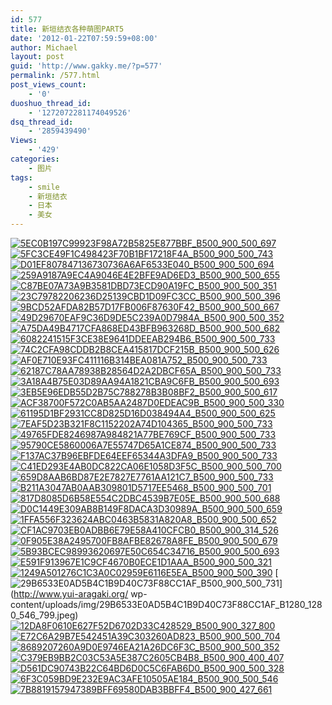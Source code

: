 ```yaml
---
id: 577
title: 新垣结衣各种萌图PART5
date: '2012-01-22T07:59:59+08:00'
author: Michael
layout: post
guid: 'http://www.gakky.me/?p=577'
permalink: /577.html
post_views_count:
    - '0'
duoshuo_thread_id:
    - '1272072281174049526'
dsq_thread_id:
    - '2859439490'
Views:
    - '429'
categories:
    - 图片
tags:
    - smile
    - 新垣结衣
    - 日本
    - 美女
---
```


[![5EC0B197C99923F98A72B5825E877BBF_B500_900_500_697](http://www.yui-aragaki.org/wp-content/uploads/img/5EC0B197C99923F98A72B5825E877BBF_B500_900_500_697.jpeg)](http://www.yui-aragaki.org/wp-content/uploads/img/5EC0B197C99923F98A72B5825E877BBF_B1280_1280_573_799.jpeg) [![5FC3CE49F1C498423F70B1BF17218F4A_B500_900_500_743](http://www.yui-aragaki.org/wp-content/uploads/img/5FC3CE49F1C498423F70B1BF17218F4A_B500_900_500_743.jpeg)](http://www.yui-aragaki.org/wp-content/uploads/img/5FC3CE49F1C498423F70B1BF17218F4A_B1280_1280_538_800.jpeg) [![D01EF807847136730736A6AF6533E040_B500_900_500_694](http://www.yui-aragaki.org/wp-content/uploads/img/D01EF807847136730736A6AF6533E040_B500_900_500_694.jpeg)](http://www.yui-aragaki.org/wp-content/uploads/img/D01EF807847136730736A6AF6533E040_B1280_1280_576_800.jpeg) [![259A9187A9EC4A9046E4E2BFE9AD6ED3_B500_900_500_655](http://www.yui-aragaki.org/wp-content/uploads/img/259A9187A9EC4A9046E4E2BFE9AD6ED3_B500_900_500_655.jpeg)](http://www.yui-aragaki.org/wp-content/uploads/img/259A9187A9EC4A9046E4E2BFE9AD6ED3_B1280_1280_610_800.jpeg) [![C87BE07A73A9B3581DBD73ECD90A19FC_B500_900_500_351](http://www.yui-aragaki.org/wp-content/uploads/img/C87BE07A73A9B3581DBD73ECD90A19FC_B500_900_500_351.jpeg)](http://www.yui-aragaki.org/wp-content/uploads/img/C87BE07A73A9B3581DBD73ECD90A19FC_B1280_1280_800_563.jpeg) [![23C79782206236D25139CBD1D09FC3CC_B500_900_500_396](http://www.yui-aragaki.org/wp-content/uploads/img/23C79782206236D25139CBD1D09FC3CC_B500_900_500_396.jpeg)](http://www.yui-aragaki.org/wp-content/uploads/img/23C79782206236D25139CBD1D09FC3CC_B1280_1280_800_634.jpeg) [![9BCD52AFDA82B57D17FB006F87630F42_B500_900_500_667](http://www.yui-aragaki.org/wp-content/uploads/img/9BCD52AFDA82B57D17FB006F87630F42_B500_900_500_667.jpeg)](http://www.yui-aragaki.org/wp-content/uploads/img/9BCD52AFDA82B57D17FB006F87630F42_B1280_1280_599_800.jpeg) [![49D29670EAF9C36D9DE5C239A0D7984A_B500_900_500_352](http://www.yui-aragaki.org/wp-content/uploads/img/49D29670EAF9C36D9DE5C239A0D7984A_B500_900_500_352.jpeg)](http://www.yui-aragaki.org/wp-content/uploads/img/49D29670EAF9C36D9DE5C239A0D7984A_B1280_1280_799_563.jpeg) [![A75DA49B4717CFA868ED43BFB963268D_B500_900_500_682](http://www.yui-aragaki.org/wp-content/uploads/img/A75DA49B4717CFA868ED43BFB963268D_B500_900_500_682.jpeg)](http://www.yui-aragaki.org/wp-content/uploads/img/A75DA49B4717CFA868ED43BFB963268D_B1280_1280_586_800.jpeg) [![6082241515F3CE38E9641DDEEAB294B6_B500_900_500_733](http://www.yui-aragaki.org/wp-content/uploads/img/6082241515F3CE38E9641DDEEAB294B6_B500_900_500_733.jpeg)](http://www.yui-aragaki.org/wp-content/uploads/img/6082241515F3CE38E9641DDEEAB294B6_B1280_1280_545_800.jpeg) [![74C2CFA98CDDB2B8CEA415817DCF215B_B500_900_500_626](http://www.yui-aragaki.org/wp-content/uploads/img/74C2CFA98CDDB2B8CEA415817DCF215B_B500_900_500_626.jpeg)](http://www.yui-aragaki.org/wp-content/uploads/img/74C2CFA98CDDB2B8CEA415817DCF215B_B1280_1280_638_799.jpeg) [![AF0E710E93FC411116B314BEA081A752_B500_900_500_733](http://www.yui-aragaki.org/wp-content/uploads/img/AF0E710E93FC411116B314BEA081A752_B500_900_500_733.jpeg)](http://www.yui-aragaki.org/wp-content/uploads/img/AF0E710E93FC411116B314BEA081A752_B1280_1280_545_800.jpeg) [![62187C78AA78938B28564D2A2DBCF65A_B500_900_500_733](http://www.yui-aragaki.org/wp-content/uploads/img/62187C78AA78938B28564D2A2DBCF65A_B500_900_500_733.jpeg)](http://www.yui-aragaki.org/wp-content/uploads/img/62187C78AA78938B28564D2A2DBCF65A_B1280_1280_545_800.jpeg) [![3A18A4B75E03D89AA94A1821CBA9C6FB_B500_900_500_693](http://www.yui-aragaki.org/wp-content/uploads/img/3A18A4B75E03D89AA94A1821CBA9C6FB_B500_900_500_693.jpeg)](http://www.yui-aragaki.org/wp-content/uploads/img/3A18A4B75E03D89AA94A1821CBA9C6FB_B1280_1280_577_800.jpeg) [![3EB5E96EDB55D2B75C788278B3B08BF2_B500_900_500_617](http://www.yui-aragaki.org/wp-content/uploads/img/3EB5E96EDB55D2B75C788278B3B08BF2_B500_900_500_617.jpeg)](http://www.yui-aragaki.org/wp-content/uploads/img/3EB5E96EDB55D2B75C788278B3B08BF2_B1280_1280_648_800.jpeg) [![ACF38700F572C0AB5AA2487D0EDEAC9B_B500_900_500_330](http://www.yui-aragaki.org/wp-content/uploads/img/ACF38700F572C0AB5AA2487D0EDEAC9B_B500_900_500_330.jpeg)](http://www.yui-aragaki.org/wp-content/uploads/img/ACF38700F572C0AB5AA2487D0EDEAC9B_B1280_1280_800_528.jpeg) [![61195D1BF2931CC8D825D16D038494A4_B500_900_500_625](http://www.yui-aragaki.org/wp-content/uploads/img/61195D1BF2931CC8D825D16D038494A4_B500_900_500_625.jpeg)](http://www.yui-aragaki.org/wp-content/uploads/img/61195D1BF2931CC8D825D16D038494A4_B1280_1280_640_800.jpeg) [![7EAF5D23B321F8C1152202A74D104365_B500_900_500_733](http://www.yui-aragaki.org/wp-content/uploads/img/7EAF5D23B321F8C1152202A74D104365_B500_900_500_733.jpeg)](http://www.yui-aragaki.org/wp-content/uploads/img/7EAF5D23B321F8C1152202A74D104365_B1280_1280_545_800.jpeg) [![49765FDE8246987A984821A77BE769CF_B500_900_500_733](http://www.yui-aragaki.org/wp-content/uploads/img/49765FDE8246987A984821A77BE769CF_B500_900_500_733.jpeg)](http://www.yui-aragaki.org/wp-content/uploads/img/49765FDE8246987A984821A77BE769CF_B1280_1280_545_800.jpeg) [![95790CE5860006A7E55747D65A1CE874_B500_900_500_733](http://www.yui-aragaki.org/wp-content/uploads/img/95790CE5860006A7E55747D65A1CE874_B500_900_500_733.jpeg)](http://www.yui-aragaki.org/wp-content/uploads/img/95790CE5860006A7E55747D65A1CE874_B1280_1280_545_800.jpeg) [![F137AC37B96EBFDE64EEF65344A3DFA9_B500_900_500_733](http://www.yui-aragaki.org/wp-content/uploads/img/F137AC37B96EBFDE64EEF65344A3DFA9_B500_900_500_733.jpeg)](http://www.yui-aragaki.org/wp-content/uploads/img/F137AC37B96EBFDE64EEF65344A3DFA9_B1280_1280_545_800.jpeg) [![C41ED293E4AB0DC822CA06E1058D3F5C_B500_900_500_700](http://www.yui-aragaki.org/wp-content/uploads/img/C41ED293E4AB0DC822CA06E1058D3F5C_B500_900_500_700.jpeg)](http://www.yui-aragaki.org/wp-content/uploads/img/C41ED293E4AB0DC822CA06E1058D3F5C_B1280_1280_571_800.jpeg) [![659D8AAB6BD87E2E7827E7761AA121C7_B500_900_500_733](http://www.yui-aragaki.org/wp-content/uploads/img/659D8AAB6BD87E2E7827E7761AA121C7_B500_900_500_733.jpeg)](http://www.yui-aragaki.org/wp-content/uploads/img/659D8AAB6BD87E2E7827E7761AA121C7_B1280_1280_545_800.jpeg) [![B211A3047AB0AAB309801D5717EE5468_B500_900_500_701](http://www.yui-aragaki.org/wp-content/uploads/img/B211A3047AB0AAB309801D5717EE5468_B500_900_500_701.jpeg)](http://www.yui-aragaki.org/wp-content/uploads/img/B211A3047AB0AAB309801D5717EE5468_B1280_1280_570_800.jpeg) [![817D8085D6B58E554C2DBC4539B7E05E_B500_900_500_688](http://www.yui-aragaki.org/wp-content/uploads/img/817D8085D6B58E554C2DBC4539B7E05E_B500_900_500_688.jpeg)](http://www.yui-aragaki.org/wp-content/uploads/img/817D8085D6B58E554C2DBC4539B7E05E_B1280_1280_581_800.jpeg) [![D0C1449E309AB8B149F8DACA3D30989A_B500_900_500_659](http://www.yui-aragaki.org/wp-content/uploads/img/D0C1449E309AB8B149F8DACA3D30989A_B500_900_500_659.jpeg)](http://www.yui-aragaki.org/wp-content/uploads/img/D0C1449E309AB8B149F8DACA3D30989A_B1280_1280_606_799.jpeg) [![1FFA556F323624ABC0463B5831A820A8_B500_900_500_652](http://www.yui-aragaki.org/wp-content/uploads/img/1FFA556F323624ABC0463B5831A820A8_B500_900_500_652.jpeg)](http://www.yui-aragaki.org/wp-content/uploads/img/1FFA556F323624ABC0463B5831A820A8_B1280_1280_613_800.jpeg) [![CF1AC9703EB0ADBB6E79E58A410CFCB0_B500_900_314_526](http://www.yui-aragaki.org/wp-content/uploads/img/CF1AC9703EB0ADBB6E79E58A410CFCB0_B500_900_314_526.jpeg)](http://www.yui-aragaki.org/wp-content/uploads/img/CF1AC9703EB0ADBB6E79E58A410CFCB0_B1280_1280_314_526.jpeg) [![0F905E38A2495700FB8AFBE82678A8FE_B500_900_500_679](http://www.yui-aragaki.org/wp-content/uploads/img/0F905E38A2495700FB8AFBE82678A8FE_B500_900_500_679.jpeg)](http://www.yui-aragaki.org/wp-content/uploads/img/0F905E38A2495700FB8AFBE82678A8FE_B1280_1280_588_799.jpeg) [![5B93BCEC98993620697E50C654C34716_B500_900_500_693](http://www.yui-aragaki.org/wp-content/uploads/img/5B93BCEC98993620697E50C654C34716_B500_900_500_693.jpeg)](http://www.yui-aragaki.org/wp-content/uploads/img/5B93BCEC98993620697E50C654C34716_B1280_1280_576_799.jpeg) [![E591F913967E1C9CF4670B0ECE1D1AAA_B500_900_500_321](http://www.yui-aragaki.org/wp-content/uploads/img/E591F913967E1C9CF4670B0ECE1D1AAA_B500_900_500_321.jpeg)](http://www.yui-aragaki.org/wp-content/uploads/img/E591F913967E1C9CF4670B0ECE1D1AAA_B1280_1280_800_515.jpeg) [![1249A501276C1C3A0C02959E6116E5EA_B500_900_500_390](http://www.yui-aragaki.org/wp-content/uploads/img/1249A501276C1C3A0C02959E6116E5EA_B500_900_500_390.jpeg)](http://www.yui-aragaki.org/wp-content/uploads/img/1249A501276C1C3A0C02959E6116E5EA_B1280_1280_750_586.jpeg) [![29B6533E0AD5B4C1B9D40C73F88CC1AF_B500_900_500_731](http://www.yui-aragaki.org/wp-content/uploads/img/29B6533E0AD5B4C1B9D40C73F88CC1AF_B500_900_500_731.jpeg)](http://www.yui-aragaki.org/
wp-content/uploads/img/29B6533E0AD5B4C1B9D40C73F88CC1AF_B1280_1280_546_799.jpeg) [![12DA8F0610E627F52D6702D33C428529_B500_900_327_800](http://www.yui-aragaki.org/wp-content/uploads/img/12DA8F0610E627F52D6702D33C428529_B500_900_327_800.jpeg)](http://www.yui-aragaki.org/wp-content/uploads/img/12DA8F0610E627F52D6702D33C428529_B1280_1280_327_800.jpeg) [![E72C6A29B7E542451A39C303260AD823_B500_900_500_704](http://www.yui-aragaki.org/wp-content/uploads/img/E72C6A29B7E542451A39C303260AD823_B500_900_500_704.jpeg)](http://www.yui-aragaki.org/wp-content/uploads/img/E72C6A29B7E542451A39C303260AD823_B1280_1280_567_799.jpeg) [![8689207260A9D0E9746EA21A26DC6F3C_B500_900_500_352](http://www.yui-aragaki.org/wp-content/uploads/img/8689207260A9D0E9746EA21A26DC6F3C_B500_900_500_352.jpeg)](http://www.yui-aragaki.org/wp-content/uploads/img/8689207260A9D0E9746EA21A26DC6F3C_B1280_1280_799_563.jpeg) [![C379EB9BB2C03C53A5E387C2605CB4B8_B500_900_400_407](http://www.yui-aragaki.org/wp-content/uploads/img/C379EB9BB2C03C53A5E387C2605CB4B8_B500_900_400_407.jpeg)](http://www.yui-aragaki.org/wp-content/uploads/img/C379EB9BB2C03C53A5E387C2605CB4B8_B1280_1280_400_407.jpeg) [![D561DC90743B22C64BD6D0C5C6FAB6D0_B500_900_500_328](http://www.yui-aragaki.org/wp-content/uploads/img/D561DC90743B22C64BD6D0C5C6FAB6D0_B500_900_500_328.jpeg)](http://www.yui-aragaki.org/wp-content/uploads/img/D561DC90743B22C64BD6D0C5C6FAB6D0_B1280_1280_800_525.jpeg) [![6F3C059BD9E232E9AC3AFE10505AE184_B500_900_500_546](http://www.yui-aragaki.org/wp-content/uploads/img/6F3C059BD9E232E9AC3AFE10505AE184_B500_900_500_546.jpeg)](http://www.yui-aragaki.org/wp-content/uploads/img/6F3C059BD9E232E9AC3AFE10505AE184_B1280_1280_731_799.jpeg) [![7B8819157947389BFF69580DAB3BBFF4_B500_900_427_661](http://www.yui-aragaki.org/wp-content/uploads/img/7B8819157947389BFF69580DAB3BBFF4_B500_900_427_661.jpeg)](http://www.yui-aragaki.org/wp-content/uploads/img/7B8819157947389BFF69580DAB3BBFF4_B1280_1280_427_661.jpeg)